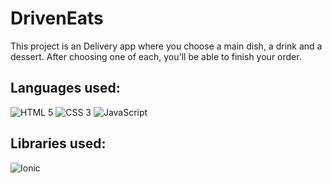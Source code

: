 # DrivenEats

This project is an Delivery app where you choose a main dish, a drink and a dessert. After choosing one of each, you'll be able to finish your order.

## Languages used:

<img alt="HTML 5" src="https://img.shields.io/static/v1?message=HTML5&logo=HTML5&labelColor=E34F26&color=E34F26&logoColor=white&label=%20&style=for-the-badge">
<img alt="CSS 3" src="https://img.shields.io/static/v1?message=CSS3&logo=CSS3&  labelColor=2072B6&color=2072B6&logoColor=white&label=%20&style=for-the-badge">
<img alt="JavaScript" src="https://img.shields.io/static/v1?message=JavaScript&logo=JavaScript&labelColor=F7DF1E&color=F7DF1E&logoColor=black&label=%20&style=for-the-badge">

## Libraries used:
<img alt="Ionic" src="https://img.shields.io/badge/Ionic-%233880FF.svg?style=for-the-badge&logo=Ionic&logoColor=white">

